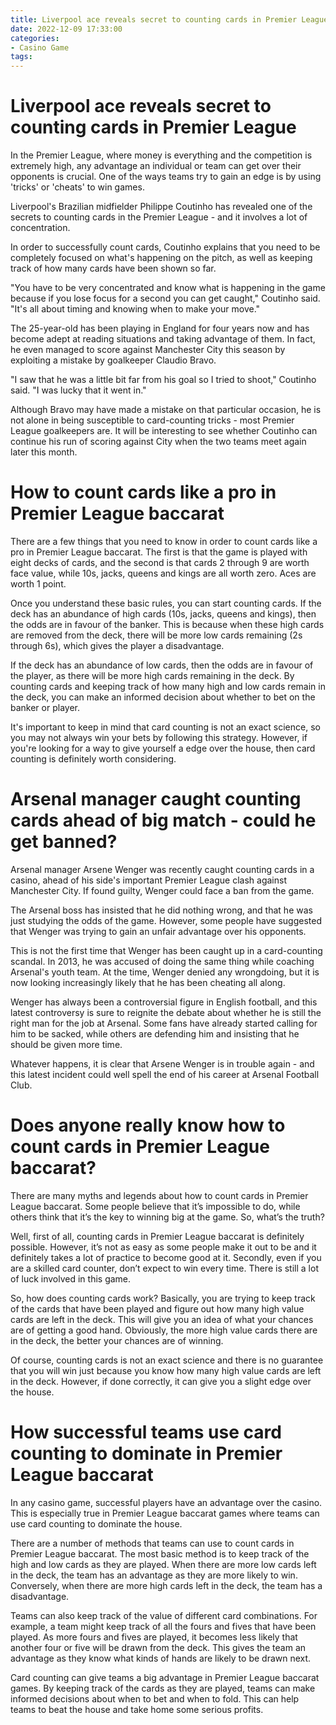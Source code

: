 ```yaml
---
title: Liverpool ace reveals secret to counting cards in Premier League 
date: 2022-12-09 17:33:00
categories:
- Casino Game
tags:
---
```



#  Liverpool ace reveals secret to counting cards in Premier League 

In the Premier League, where money is everything and the competition is extremely high, any advantage an individual or team can get over their opponents is crucial. One of the ways teams try to gain an edge is by using 'tricks' or 'cheats' to win games. 

Liverpool's Brazilian midfielder Philippe Coutinho has revealed one of the secrets to counting cards in the Premier League - and it involves a lot of concentration.

In order to successfully count cards, Coutinho explains that you need to be completely focused on what's happening on the pitch, as well as keeping track of how many cards have been shown so far. 

"You have to be very concentrated and know what is happening in the game because if you lose focus for a second you can get caught," Coutinho said. "It's all about timing and knowing when to make your move." 

The 25-year-old has been playing in England for four years now and has become adept at reading situations and taking advantage of them. In fact, he even managed to score against Manchester City this season by exploiting a mistake by goalkeeper Claudio Bravo. 

"I saw that he was a little bit far from his goal so I tried to shoot," Coutinho said. "I was lucky that it went in." 

Although Bravo may have made a mistake on that particular occasion, he is not alone in being susceptible to card-counting tricks - most Premier League goalkeepers are. It will be interesting to see whether Coutinho can continue his run of scoring against City when the two teams meet again later this month.

#  How to count cards like a pro in Premier League baccarat 

There are a few things that you need to know in order to count cards like a pro in Premier League baccarat. The first is that the game is played with eight decks of cards, and the second is that cards 2 through 9 are worth face value, while 10s, jacks, queens and kings are all worth zero. Aces are worth 1 point.

Once you understand these basic rules, you can start counting cards. If the deck has an abundance of high cards (10s, jacks, queens and kings), then the odds are in favour of the banker. This is because when these high cards are removed from the deck, there will be more low cards remaining (2s through 6s), which gives the player a disadvantage.

If the deck has an abundance of low cards, then the odds are in favour of the player, as there will be more high cards remaining in the deck. By counting cards and keeping track of how many high and low cards remain in the deck, you can make an informed decision about whether to bet on the banker or player.

It's important to keep in mind that card counting is not an exact science, so you may not always win your bets by following this strategy. However, if you're looking for a way to give yourself a edge over the house, then card counting is definitely worth considering.

#  Arsenal manager caught counting cards ahead of big match - could he get banned? 

Arsenal manager Arsene Wenger was recently caught counting cards in a casino, ahead of his side's important Premier League clash against Manchester City. If found guilty, Wenger could face a ban from the game.

The Arsenal boss has insisted that he did nothing wrong, and that he was just studying the odds of the game. However, some people have suggested that Wenger was trying to gain an unfair advantage over his opponents.

This is not the first time that Wenger has been caught up in a card-counting scandal. In 2013, he was accused of doing the same thing while coaching Arsenal's youth team. At the time, Wenger denied any wrongdoing, but it is now looking increasingly likely that he has been cheating all along.

Wenger has always been a controversial figure in English football, and this latest controversy is sure to reignite the debate about whether he is still the right man for the job at Arsenal. Some fans have already started calling for him to be sacked, while others are defending him and insisting that he should be given more time.

Whatever happens, it is clear that Arsene Wenger is in trouble again - and this latest incident could well spell the end of his career at Arsenal Football Club.

#  Does anyone really know how to count cards in Premier League baccarat? 

There are many myths and legends about how to count cards in Premier League baccarat. Some people believe that it’s impossible to do, while others think that it’s the key to winning big at the game. So, what’s the truth?

Well, first of all, counting cards in Premier League baccarat is definitely possible. However, it’s not as easy as some people make it out to be and it definitely takes a lot of practice to become good at it. Secondly, even if you are a skilled card counter, don’t expect to win every time. There is still a lot of luck involved in this game.

So, how does counting cards work? Basically, you are trying to keep track of the cards that have been played and figure out how many high value cards are left in the deck. This will give you an idea of what your chances are of getting a good hand. Obviously, the more high value cards there are in the deck, the better your chances are of winning.

Of course, counting cards is not an exact science and there is no guarantee that you will win just because you know how many high value cards are left in the deck. However, if done correctly, it can give you a slight edge over the house.




#  How successful teams use card counting to dominate in Premier League baccarat

In any casino game, successful players have an advantage over the casino. This is especially true in Premier League baccarat games where teams can use card counting to dominate the house.

There are a number of methods that teams can use to count cards in Premier League baccarat. The most basic method is to keep track of the high and low cards as they are played. When there are more low cards left in the deck, the team has an advantage as they are more likely to win. Conversely, when there are more high cards left in the deck, the team has a disadvantage.

Teams can also keep track of the value of different card combinations. For example, a team might keep track of all the fours and fives that have been played. As more fours and fives are played, it becomes less likely that another four or five will be drawn from the deck. This gives the team an advantage as they know what kinds of hands are likely to be drawn next.

Card counting can give teams a big advantage in Premier League baccarat games. By keeping track of the cards as they are played, teams can make informed decisions about when to bet and when to fold. This can help teams to beat the house and take home some serious profits.
